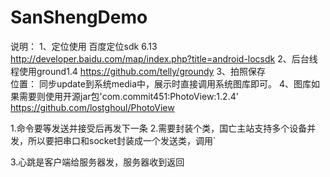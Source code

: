 # SanShengDemo
说明：
1、定位使用 百度定位sdk 6.13
http://developer.baidu.com/map/index.php?title=android-locsdk
2、后台线程使用ground1.4 
https://github.com/telly/groundy
3、拍照保存  
位置：
同步update到系统media中，展示时直接调用系统图库即可。
4、图库如果需要则使用开源jar包'com.commit451:PhotoView:1.2.4'
https://github.com/lostghoul/PhotoView



1.命令要等发送并接受后再发下一条
2.需要封装个类，国亡主站支持多个设备并发，所以要把串口和socket封装成一个发送类，调用`


3.心跳是客户端给服务器发，服务器收到返回
